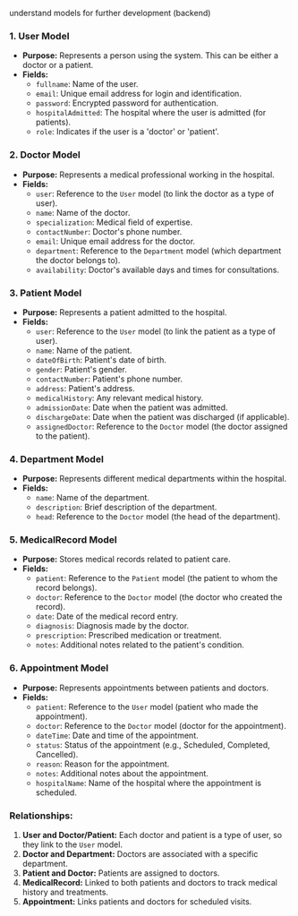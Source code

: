 understand models for further development (backend) 


### **1. User Model**
- **Purpose:** Represents a person using the system. This can be either a doctor or a patient.
- **Fields:**
  - `fullname`: Name of the user.
  - `email`: Unique email address for login and identification.
  - `password`: Encrypted password for authentication.
  - `hospitalAdmitted`: The hospital where the user is admitted (for patients).
  - `role`: Indicates if the user is a 'doctor' or 'patient'.

### **2. Doctor Model**
- **Purpose:** Represents a medical professional working in the hospital.
- **Fields:**
  - `user`: Reference to the `User` model (to link the doctor as a type of user).
  - `name`: Name of the doctor.
  - `specialization`: Medical field of expertise.
  - `contactNumber`: Doctor's phone number.
  - `email`: Unique email address for the doctor.
  - `department`: Reference to the `Department` model (which department the doctor belongs to).
  - `availability`: Doctor's available days and times for consultations.

### **3. Patient Model**
- **Purpose:** Represents a patient admitted to the hospital.
- **Fields:**
  - `user`: Reference to the `User` model (to link the patient as a type of user).
  - `name`: Name of the patient.
  - `dateOfBirth`: Patient's date of birth.
  - `gender`: Patient's gender.
  - `contactNumber`: Patient's phone number.
  - `address`: Patient's address.
  - `medicalHistory`: Any relevant medical history.
  - `admissionDate`: Date when the patient was admitted.
  - `dischargeDate`: Date when the patient was discharged (if applicable).
  - `assignedDoctor`: Reference to the `Doctor` model (the doctor assigned to the patient).

### **4. Department Model**
- **Purpose:** Represents different medical departments within the hospital.
- **Fields:**
  - `name`: Name of the department.
  - `description`: Brief description of the department.
  - `head`: Reference to the `Doctor` model (the head of the department).

### **5. MedicalRecord Model**
- **Purpose:** Stores medical records related to patient care.
- **Fields:**
  - `patient`: Reference to the `Patient` model (the patient to whom the record belongs).
  - `doctor`: Reference to the `Doctor` model (the doctor who created the record).
  - `date`: Date of the medical record entry.
  - `diagnosis`: Diagnosis made by the doctor.
  - `prescription`: Prescribed medication or treatment.
  - `notes`: Additional notes related to the patient's condition.

### **6. Appointment Model**
- **Purpose:** Represents appointments between patients and doctors.
- **Fields:**
  - `patient`: Reference to the `User` model (patient who made the appointment).
  - `doctor`: Reference to the `Doctor` model (doctor for the appointment).
  - `dateTime`: Date and time of the appointment.
  - `status`: Status of the appointment (e.g., Scheduled, Completed, Cancelled).
  - `reason`: Reason for the appointment.
  - `notes`: Additional notes about the appointment.
  - `hospitalName`: Name of the hospital where the appointment is scheduled.

### **Relationships:**
1. **User and Doctor/Patient:** Each doctor and patient is a type of user, so they link to the `User` model.
2. **Doctor and Department:** Doctors are associated with a specific department.
3. **Patient and Doctor:** Patients are assigned to doctors.
4. **MedicalRecord:** Linked to both patients and doctors to track medical history and treatments.
5. **Appointment:** Links patients and doctors for scheduled visits.

